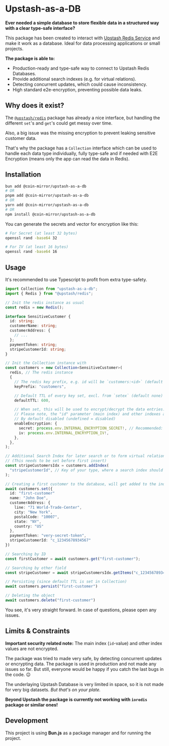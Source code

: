# Upstash-as-a-DB

**Ever needed a simple database to store flexible data in a structured way with a clear type-safe interface?**

This package has been created to interact with [Upstash Redis Service](https://upstash.com) and make it work as a database. Ideal for data processing applications or small projects.

**The package is able to:**

- Production-ready and type-safe way to connect to Upstash Redis Databases.
- Provide additional search indexes (e.g. for virtual relations).
- Detecting concurrent updates, which could cause inconsistency.
- High standard e2e-encryption, preventing possible data leaks.

## Why does it exist?

The [`@upstash/redis`](https://github.com/upstash/redis-js) package has already a nice interface, but handling the different `set`'s and `get`'s could get messy over time.

Also, a big issue was the missing encryption to prevent leaking sensitive customer data.

That's why the package has a `Collection` interface which can be used to handle each data type individually, fully type-safe and if needed with E2E Encryption (means only the app can read the data in Redis).

## Installation

```bash
bun add @coin-mirror/upstash-as-a-db
# OR
pnpm add @coin-mirror/upstash-as-a-db
# OR
yarn add @coin-mirror/upstash-as-a-db
# OR
npm install @coin-mirror/upstash-as-a-db
```

You can generate the secrets and vector for encryption like this:

```bash
# For Secret (at least 32 bytes)
openssl rand -base64 32

# For IV (at least 16 bytes)
openssl rand -base64 16
```

## Usage

It's recommended to use Typescript to profit from extra type-safety.

```typescript
import Collection from "upstash-as-a-db";
import { Redis } from "@upstash/redis";

// Init the redis instance as usual
const redis = new Redis();

interface SensitiveCustomer {
  id: string;
  customerName: string;
  customerAddress: {
    // ...
  };
  paymentToken: string;
  stripeCustomerId: string;
}

// Init the Collection instance with
const customers = new Collection<SensitiveCustomer>(
  redis, // The redis instance
  {
    // The redis key prefix, e.g. id will be `customers:<id>` (default none)
    keyPrefix: "customers",

    // Default TTL of every key set, excl. from `setex` (default none)
    defaultTTL: 600,

    // When set, this will be used to encrypt/decrypt the data entries.
    // Please note, the "id" parameter (main index) and other indexes are not encrypted!
    // By default disabled (undefined = disabled)
    enableEncryption: {
      secret: process.env.INTERNAL_ENCRYPTION_SECRET!, // Recommended: Use ENV-Variables to inject, don't hardcode.
      iv: process.env.INTERNAL_ENCRYPTION_IV!,
    },
  },
);

// Additional Search Index for later search or to form virtual relations.
// (This needs to be set before first insert)
const stripeCustomersIdx = customers.addIndex(
  "stripeCustomerId", // Key of your type, where a search index should be set
);

// Creating a first customer to the database, will get added to the index automatically.
await customers.set({
  id: "first-customer"
  name: "John Doe",
  customerAddress: {
    line: "71 World-Trade-Center",
    city: "New York",
    postalCode: "10007",
    state: "NY",
    country: "US"
  },
  paymentToken: "very-secret-token",
  stripeCustomerId: "c_12345678934567"
})

// Searching by ID
const firstCustomer = await customers.get("first-customer");

// Searching by other field
const stripeCustomer = await stripeCustomersIdx.getItems("c_12345678934567")

// Persisting (since default TTL is set in Collection)
await customers.persist("first-customer")

// Deleting the object
await customers.delete("first-customer")
```

You see, it's very straight forward. In case of questions, please open any issues.

## Limits & Constraints

**Important security related note:** The main index (`id`-value) and other index values are not encrypted.

The package was tried to made very safe, by detecting concurrent updates or encrypting data. The package is used in production and not made any issues so far. But still, everyone would be happy if you catch the last bugs in the code. 😉

The underlaying Upstash Database is very limited in space, so it is not made for very big datasets. _But that's on your plate._

**Beyond Upstash the package is currently not working with `ioredis` package or similar ones!**

## Development

This project is using **Bun.js** as a package manager and for running the project.
